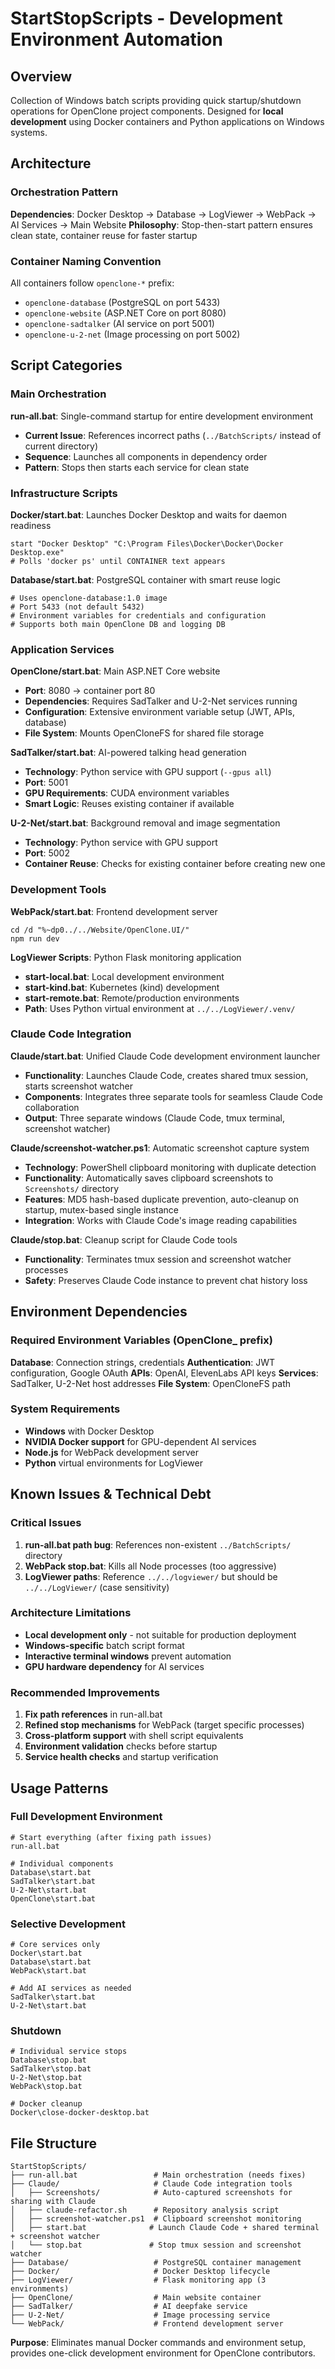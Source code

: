 # StartStopScripts - Development Environment Automation

## Overview
Collection of Windows batch scripts providing quick startup/shutdown operations for OpenClone project components. Designed for **local development** using Docker containers and Python applications on Windows systems.

## Architecture

### **Orchestration Pattern**
**Dependencies**: Docker Desktop → Database → LogViewer → WebPack → AI Services → Main Website
**Philosophy**: Stop-then-start pattern ensures clean state, container reuse for faster startup

### **Container Naming Convention**
All containers follow `openclone-*` prefix:
- `openclone-database` (PostgreSQL on port 5433)
- `openclone-website` (ASP.NET Core on port 8080)  
- `openclone-sadtalker` (AI service on port 5001)
- `openclone-u-2-net` (Image processing on port 5002)

## Script Categories

### **Main Orchestration**
**run-all.bat**: Single-command startup for entire development environment
- **Current Issue**: References incorrect paths (`../BatchScripts/` instead of current directory)
- **Sequence**: Launches all components in dependency order
- **Pattern**: Stops then starts each service for clean state

### **Infrastructure Scripts**

**Docker/start.bat**: Launches Docker Desktop and waits for daemon readiness
```batch
start "Docker Desktop" "C:\Program Files\Docker\Docker\Docker Desktop.exe"
# Polls 'docker ps' until CONTAINER text appears
```

**Database/start.bat**: PostgreSQL container with smart reuse logic
```batch
# Uses openclone-database:1.0 image
# Port 5433 (not default 5432)
# Environment variables for credentials and configuration
# Supports both main OpenClone DB and logging DB
```

### **Application Services**

**OpenClone/start.bat**: Main ASP.NET Core website
- **Port**: 8080 → container port 80
- **Dependencies**: Requires SadTalker and U-2-Net services running
- **Configuration**: Extensive environment variable setup (JWT, APIs, database)
- **File System**: Mounts OpenCloneFS for shared file storage

**SadTalker/start.bat**: AI-powered talking head generation
- **Technology**: Python service with GPU support (`--gpus all`)
- **Port**: 5001
- **GPU Requirements**: CUDA environment variables
- **Smart Logic**: Reuses existing container if available

**U-2-Net/start.bat**: Background removal and image segmentation  
- **Technology**: Python service with GPU support
- **Port**: 5002
- **Container Reuse**: Checks for existing container before creating new one

### **Development Tools**

**WebPack/start.bat**: Frontend development server
```batch
cd /d "%~dp0../../Website/OpenClone.UI/"
npm run dev
```

**LogViewer Scripts**: Python Flask monitoring application
- **start-local.bat**: Local development environment
- **start-kind.bat**: Kubernetes (kind) development  
- **start-remote.bat**: Remote/production environments
- **Path**: Uses Python virtual environment at `../../LogViewer/.venv/`

### **Claude Code Integration**

**Claude/start.bat**: Unified Claude Code development environment launcher
- **Functionality**: Launches Claude Code, creates shared tmux session, starts screenshot watcher
- **Components**: Integrates three separate tools for seamless Claude Code collaboration
- **Output**: Three separate windows (Claude Code, tmux terminal, screenshot watcher)

**Claude/screenshot-watcher.ps1**: Automatic screenshot capture system
- **Technology**: PowerShell clipboard monitoring with duplicate detection
- **Functionality**: Automatically saves clipboard screenshots to `Screenshots/` directory
- **Features**: MD5 hash-based duplicate prevention, auto-cleanup on startup, mutex-based single instance
- **Integration**: Works with Claude Code's image reading capabilities

**Claude/stop.bat**: Cleanup script for Claude Code tools
- **Functionality**: Terminates tmux session and screenshot watcher processes
- **Safety**: Preserves Claude Code instance to prevent chat history loss

## Environment Dependencies

### **Required Environment Variables** (OpenClone_ prefix)
**Database**: Connection strings, credentials
**Authentication**: JWT configuration, Google OAuth
**APIs**: OpenAI, ElevenLabs API keys
**Services**: SadTalker, U-2-Net host addresses
**File System**: OpenCloneFS path

### **System Requirements**
- **Windows** with Docker Desktop
- **NVIDIA Docker support** for GPU-dependent AI services
- **Node.js** for WebPack development server
- **Python** virtual environments for LogViewer

## Known Issues & Technical Debt

### **Critical Issues**
1. **run-all.bat path bug**: References non-existent `../BatchScripts/` directory
2. **WebPack stop.bat**: Kills all Node processes (too aggressive)
3. **LogViewer paths**: Reference `../../logviewer/` but should be `../../LogViewer/` (case sensitivity)

### **Architecture Limitations**
- **Local development only** - not suitable for production deployment
- **Windows-specific** batch script format
- **Interactive terminal windows** prevent automation
- **GPU hardware dependency** for AI services

### **Recommended Improvements**
1. **Fix path references** in run-all.bat
2. **Refined stop mechanisms** for WebPack (target specific processes)
3. **Cross-platform support** with shell script equivalents
4. **Environment validation** checks before startup
5. **Service health checks** and startup verification

## Usage Patterns

### **Full Development Environment**
```batch
# Start everything (after fixing path issues)
run-all.bat

# Individual components
Database\start.bat
SadTalker\start.bat
U-2-Net\start.bat
OpenClone\start.bat
```

### **Selective Development**
```batch
# Core services only
Docker\start.bat
Database\start.bat
WebPack\start.bat

# Add AI services as needed
SadTalker\start.bat
U-2-Net\start.bat
```

### **Shutdown**
```batch
# Individual service stops
Database\stop.bat
SadTalker\stop.bat
U-2-Net\stop.bat
WebPack\stop.bat

# Docker cleanup
Docker\close-docker-desktop.bat
```

## File Structure
```
StartStopScripts/
├── run-all.bat                 # Main orchestration (needs fixes)
├── Claude/                     # Claude Code integration tools
│   ├── Screenshots/            # Auto-captured screenshots for sharing with Claude
│   ├── claude-refactor.sh      # Repository analysis script
│   ├── screenshot-watcher.ps1  # Clipboard screenshot monitoring
│   ├── start.bat              # Launch Claude Code + shared terminal + screenshot watcher
│   └── stop.bat               # Stop tmux session and screenshot watcher
├── Database/                   # PostgreSQL container management
├── Docker/                     # Docker Desktop lifecycle
├── LogViewer/                  # Flask monitoring app (3 environments)
├── OpenClone/                  # Main website container
├── SadTalker/                  # AI deepfake service
├── U-2-Net/                    # Image processing service
└── WebPack/                    # Frontend development server
```

**Purpose**: Eliminates manual Docker commands and environment setup, provides one-click development environment for OpenClone contributors.